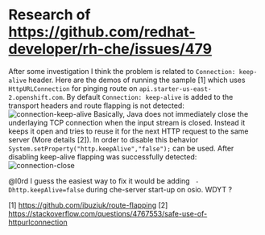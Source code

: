 # Research of https://github.com/redhat-developer/rh-che/issues/479

After some investigation I think the problem is related to `Connection: keep-alive` header. Here are the demos of running the sample [1] which uses `HttpURLConnection` for pinging route on `api.starter-us-east-2.openshift.com`. By default `Connection: keep-alive` is added to the transport headers and route flapping is not detected:
![connection-keep-alive](https://user-images.githubusercontent.com/1461122/33955163-e31be652-e03a-11e7-8b69-6f3a3a251d1f.png)
Basically, Java does not immediately close the underlaying TCP connection when  the input stream is closed. Instead it keeps it open and tries to reuse it for the next HTTP request to the same server (More details [2]).
In order to disable this behavior `System.setProperty("http.keepAlive","false");` can be used. After disabling keep-alive flapping was successfully detected:
![connection-close](https://user-images.githubusercontent.com/1461122/33955164-e4d22cae-e03a-11e7-9810-b8067e0d8c96.png)

@l0rd I guess the easiest way to fix it would be adding ` -Dhttp.keepAlive=false` during che-server start-up on osio. WDYT ?

[1] https://github.com/ibuziuk/route-flapping
[2] https://stackoverflow.com/questions/4767553/safe-use-of-httpurlconnection
